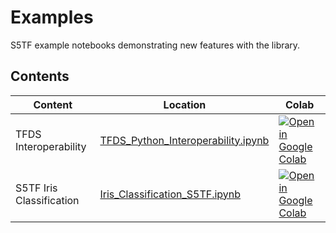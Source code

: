 # Examples

S5TF example notebooks demonstrating new features with the library.

## Contents

|Content|Location|Colab|
|-|-|-|
| TFDS Interoperability |[TFDS_Python_Interoperability.ipynb](/TFDS_Python_Interoperability.ipynb)|[ ![Open in Google Colab](https://colab.research.google.com/assets/colab-badge.svg)](https://colab.research.google.com/github/s5tf-team/examples/blob/master/TFDS_Python_Interoperability.ipynb)|
| S5TF Iris Classification |[Iris_Classification_S5TF.ipynb](/Iris_Classification_S5TF.ipynb)|[ ![Open in Google Colab](https://colab.research.google.com/assets/colab-badge.svg)](https://colab.research.google.com/github/s5tf-team/examples/blob/master/Iris_Classification_S5TF.ipynb)|
